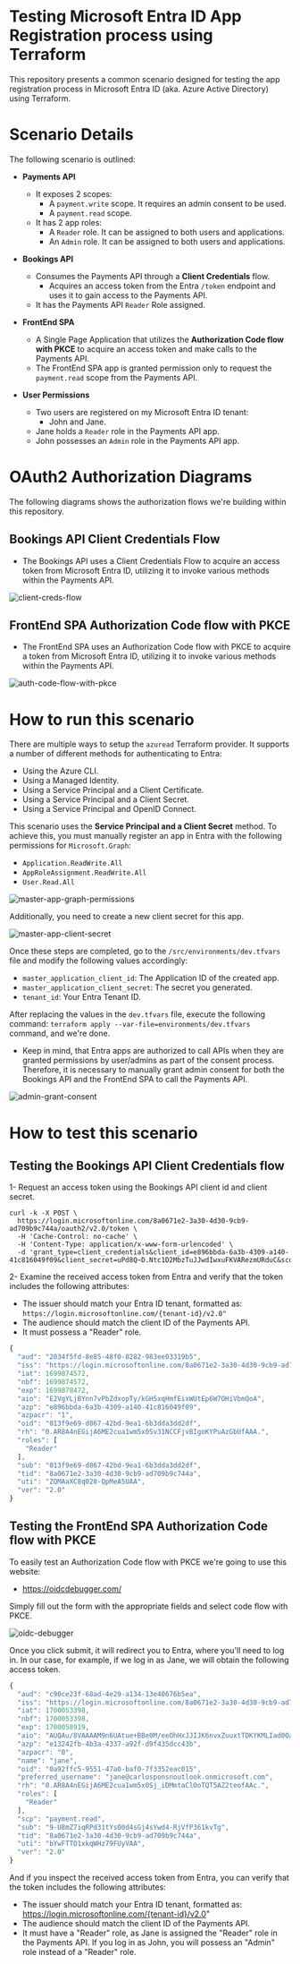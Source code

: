 # **Testing Microsoft Entra ID App Registration process using Terraform**

This repository presents a common scenario designed for testing the app registration process in Microsoft Entra ID (aka. Azure Active Directory) using Terraform.

# **Scenario Details**

The following scenario is outlined:

- **Payments API**
  - It exposes 2 scopes:
    - A ``payment.write`` scope. It requires an admin consent to be used.
    - A ``payment.read`` scope. 
  - It has 2 app roles:
    - A ``Reader`` role. It can be assigned to both users and applications.
    - An ``Admin`` role. It can be assigned to both users and applications.

- **Bookings API**
  - Consumes the Payments API through a **Client Credentials** flow.
    - Acquires an access token from the Entra `/token` endpoint and uses it to gain access to the Payments API.
  - It has the Payments API ``Reader`` Role assigned.

- **FrontEnd SPA**
  - A Single Page Application that utilizes the **Authorization Code flow with PKCE** to acquire an access token and make calls to the Payments API.
  - The FrontEnd SPA app is granted permission only to request the `payment.read` scope from the Payments API.

- **User Permissions**
  - Two users are registered on my Microsoft Entra ID tenant:
    - John and Jane.
  - Jane holds a `Reader` role in the Payments API app.
  - John possesses an `Admin` role in the Payments API app.

# **OAuth2 Authorization Diagrams**

The following diagrams shows the authorization flows we're building within this repository.

## **Bookings API Client Credentials Flow**

- The Bookings API uses a Client Credentials Flow to acquire an access token from Microsoft Entra ID, utilizing it to invoke various methods within the Payments API.

![client-creds-flow](https://raw.githubusercontent.com/karlospn/testing-entra-app-registration-process-using-terraform/main/docs/testing-entra-with-terraform-client-credentials.png)

## **FrontEnd SPA Authorization Code flow with PKCE**

- The FrontEnd SPA uses an Authorization Code flow with PKCE to acquire a token from Microsoft Entra ID, utilizing it to invoke various methods within the Payments API.

![auth-code-flow-with-pkce](https://raw.githubusercontent.com/karlospn/testing-entra-app-registration-process-using-terraform/main/docs/testing-entra-with-terraform-auth-code-flow.png)

# **How to run this scenario**

There are multiple ways to setup the ``azuread`` Terraform provider. It supports a number of different methods for authenticating to Entra:

- Using the Azure CLI.
- Using a Managed Identity.
- Using a Service Principal and a Client Certificate.
- Using a Service Principal and a Client Secret.
- Using a Service Principal and OpenID Connect.

This scenario uses the **Service Principal and a Client Secret** method. To achieve this, you must manually register an app in Entra with the following permissions for `Microsoft.Graph`:
- ``Application.ReadWrite.All``
- ``AppRoleAssignment.ReadWrite.All``
- ``User.Read.All``

![master-app-graph-permissions](https://raw.githubusercontent.com/karlospn/testing-entra-app-registration-process-using-terraform/main/docs/testing-entra-with-terraform-master-app-permissions.png)

Additionally, you need to create a new client secret for this app.

![master-app-client-secret](https://raw.githubusercontent.com/karlospn/testing-entra-app-registration-process-using-terraform/main/docs/testing-entra-with-terraform-master-app-secret.png)

Once these steps are completed, go to the `/src/environments/dev.tfvars` file and modify the following values accordingly:

- `master_application_client_id`: The Application ID of the created app.
- `master_application_client_secret`: The secret you generated.
- `tenant_id`: Your Entra Tenant ID.

After replacing the values in the `dev.tfvars` file, execute the following command: ``terraform apply --var-file=environments/dev.tfvars`` command, and we're done.

- Keep in mind, that Entra apps are authorized to call APIs when they are granted permissions by user/admins as part of the consent process. Therefore, it is necessary to manually grant admin consent for both the Bookings API and the FrontEnd SPA to call the Payments API.

![admin-grant-consent](https://raw.githubusercontent.com/karlospn/testing-entra-app-registration-process-using-terraform/main/docs/testing-entra-with-terraform-admin-grant-consent.png)

# **How to test this scenario**

## **Testing the Bookings API Client Credentials flow**

1- Request an access token using the Bookings API client id and client secret.

```text
curl -k -X POST \
  https://login.microsoftonline.com/8a0671e2-3a30-4d30-9cb9-ad709b9c744a/oauth2/v2.0/token \
  -H 'Cache-Control: no-cache' \
  -H 'Content-Type: application/x-www-form-urlencoded' \
  -d 'grant_type=client_credentials&client_id=e896bbda-6a3b-4309-a140-41c816049f09&client_secret=uPd8Q~D.Ntc1D2MbzTuJJwdIwxuFKVARezmURduC&scope=api://payments/.default'
```

2- Examine the received access token from Entra and verify that the token includes the following attributes:
  - The issuer should match your Entra ID tenant, formatted as: `https://login.microsoftonline.com/{tenant-id}/v2.0"`
  - The audience should match the client ID of the Payments API.
  - It must possess a "Reader" role.

```javascript
{
  "aud": "2034f5fd-8e85-48f0-8282-983ee03319b5",
  "iss": "https://login.microsoftonline.com/8a0671e2-3a30-4d30-9cb9-ad709b9c744a/v2.0",
  "iat": 1699874572,
  "nbf": 1699874572,
  "exp": 1699878472,
  "aio": "E2VgYLjBYnn7vPbZdxopTy/kGH5xqHmfEixWUtEp6W7OHiVbmQoA",
  "azp": "e896bbda-6a3b-4309-a140-41c816049f09",
  "azpacr": "1",
  "oid": "013f9e69-d867-42bd-9ea1-6b3dda3dd2df",
  "rh": "0.AR8A4nEGijA6ME2cua1wm5x0Sv31NCCFjvBIgoKYPuAzGbUfAAA.",
  "roles": [
    "Reader"
  ],
  "sub": "013f9e69-d867-42bd-9ea1-6b3dda3dd2df",
  "tid": "8a0671e2-3a30-4d30-9cb9-ad709b9c744a",
  "uti": "ZQMAaXC8q028-QpMeA5UAA",
  "ver": "2.0"
}
```

## **Testing the FrontEnd SPA Authorization Code flow with PKCE**

To easily test an Authorization Code flow with PKCE we're going to use this website:

- https://oidcdebugger.com/

Simply fill out the form with the appropriate fields and select code flow with PKCE. 

![oidc-debugger](https://raw.githubusercontent.com/karlospn/testing-entra-app-registration-process-using-terraform/main/docs/testing-entra-with-terraform-oidcdebugger.png)

Once you click submit, it will redirect you to Entra, where you'll need to log in.  In our case, for example, if we log in as Jane, we will obtain the following access token.

```javascript
{
  "aud": "c90ce23f-68ad-4e29-a134-13e40676b5ea",
  "iss": "https://login.microsoftonline.com/8a0671e2-3a30-4d30-9cb9-ad709b9c744a/v2.0",
  "iat": 1700053398,
  "nbf": 1700053398,
  "exp": 1700058919,
  "aio": "AUQAu/8VAAAAM9n6UAtue+BBe0M/eeOhHxJJIJK6nvxZuuxtTDKYKMLIad0Oa8v2m7hSUlHeBE2WOpjHACzbvkEnb7V+OJpzcw==",
  "azp": "e13242fb-4b3a-4337-a92f-d9f435dcc43b",
  "azpacr": "0",
  "name": "jane",
  "oid": "0a92ffc5-9551-47a0-baf0-7f3352eac015",
  "preferred_username": "jane@carlosponsnoutlook.onmicrosoft.com",
  "rh": "0.AR8A4nEGijA6ME2cua1wm5x0Sj_iDMmtaClOoTQT5AZ2teofAAc.",
  "roles": [
    "Reader"
  ],
  "scp": "payment.read",
  "sub": "9-U8mZ7iqRPd31tYsO0d4sGj4sYwd4-RjVfP361kvTg",
  "tid": "8a0671e2-3a30-4d30-9cb9-ad709b9c744a",
  "uti": "bYwFTTO1xkqWHz79FUyVAA",
  "ver": "2.0"
}
```
And if you inspect the received access token from Entra, you can verify that the token includes the following attributes:

- The issuer should match your Entra ID tenant, formatted as: https://login.microsoftonline.com/{tenant-id}/v2.0"
- The audience should match the client ID of the Payments API.
- It must have a "Reader" role, as Jane is assigned the "Reader" role in the Payments API. If you log in as John, you will possess an "Admin" role instead of a "Reader" role.
